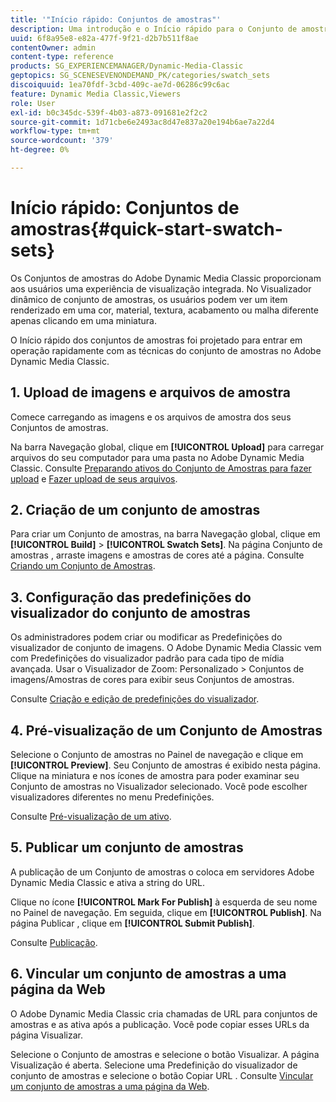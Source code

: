 ```yaml
---
title: '"Início rápido: Conjuntos de amostras"'
description: Uma introdução e o Início rápido para o Conjunto de amostras para ajudá-lo a ativar e executar rapidamente.
uuid: 6f8a95e8-e82a-477f-9f21-d2b7b511f8ae
contentOwner: admin
content-type: reference
products: SG_EXPERIENCEMANAGER/Dynamic-Media-Classic
geptopics: SG_SCENESEVENONDEMAND_PK/categories/swatch_sets
discoiquuid: 1ea70fdf-3cbd-409c-ae7d-06286c99c6ac
feature: Dynamic Media Classic,Viewers
role: User
exl-id: b0c345dc-539f-4b03-a873-091681e2f2c2
source-git-commit: 1d71cbe6e2493ac8d47e837a20e194b6ae7a22d4
workflow-type: tm+mt
source-wordcount: '379'
ht-degree: 0%

---
```


# Início rápido: Conjuntos de amostras{#quick-start-swatch-sets}

Os Conjuntos de amostras do Adobe Dynamic Media Classic proporcionam aos usuários uma experiência de visualização integrada. No Visualizador dinâmico de conjunto de amostras, os usuários podem ver um item renderizado em uma cor, material, textura, acabamento ou malha diferente apenas clicando em uma miniatura.

O Início rápido dos conjuntos de amostras foi projetado para entrar em operação rapidamente com as técnicas do conjunto de amostras no Adobe Dynamic Media Classic.

## 1. Upload de imagens e arquivos de amostra

Comece carregando as imagens e os arquivos de amostra dos seus Conjuntos de amostras.

Na barra Navegação global, clique em **[!UICONTROL Upload]** para carregar arquivos do seu computador para uma pasta no Adobe Dynamic Media Classic. Consulte [Preparando ativos do Conjunto de Amostras para fazer upload](preparing-swatch-set-assets-upload.md#preparing-swatch-set-assets-for-upload) e [Fazer upload de seus arquivos](uploading-files.md#uploading-your-files).

## 2. Criação de um conjunto de amostras

Para criar um Conjunto de amostras, na barra Navegação global, clique em **[!UICONTROL Build]** > **[!UICONTROL Swatch Sets]**. Na página Conjunto de amostras , arraste imagens e amostras de cores até a página. Consulte [Criando um Conjunto de Amostras](creating-swatch-set.md#creating-a-swatch-set).

## 3. Configuração das predefinições do visualizador do conjunto de amostras

Os administradores podem criar ou modificar as Predefinições do visualizador de conjunto de imagens. O Adobe Dynamic Media Classic vem com Predefinições do visualizador padrão para cada tipo de mídia avançada. Usar o Visualizador de Zoom: Personalizado > Conjuntos de imagens/Amostras de cores para exibir seus Conjuntos de amostras.

Consulte [Criação e edição de predefinições do visualizador](application-setup.md#adding-and-editing-viewer-presets).

## 4. Pré-visualização de um Conjunto de Amostras

Selecione o Conjunto de amostras no Painel de navegação e clique em **[!UICONTROL Preview]**. Seu Conjunto de amostras é exibido nesta página. Clique na miniatura e nos ícones de amostra para poder examinar seu Conjunto de amostras no Visualizador selecionado. Você pode escolher visualizadores diferentes no menu Predefinições.

Consulte [Pré-visualização de um ativo](previewing-asset.md#previewing-an-asset).

## 5. Publicar um conjunto de amostras

A publicação de um Conjunto de amostras o coloca em servidores Adobe Dynamic Media Classic e ativa a string do URL.

Clique no ícone **[!UICONTROL Mark For Publish]** à esquerda de seu nome no Painel de navegação. Em seguida, clique em **[!UICONTROL Publish]**. Na página Publicar , clique em **[!UICONTROL Submit Publish]**.

Consulte [Publicação](publishing-files.md#publishing-files).

## 6. Vincular um conjunto de amostras a uma página da Web

O Adobe Dynamic Media Classic cria chamadas de URL para conjuntos de amostras e as ativa após a publicação. Você pode copiar esses URLs da página Visualizar.

Selecione o Conjunto de amostras e selecione o botão Visualizar. A página Visualização é aberta. Selecione uma Predefinição do visualizador de conjunto de amostras e selecione o botão Copiar URL . Consulte [Vincular um conjunto de amostras a uma página da Web](linking-swatch-set-web-page.md#linking-a-swatch-set-to-a-web-page).
